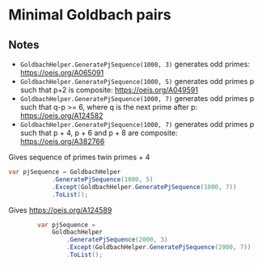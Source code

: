 # Minimal Goldbach pairs

## Notes

- `GoldbachHelper.GeneratePjSequence(1000, 3)` generates odd primes: https://oeis.org/A065091
- `GoldbachHelper.GeneratePjSequence(1000, 5)` generates odd primes p such that p+2 is composite: https://oeis.org/A049591
- `GoldbachHelper.GeneratePjSequence(1000, 7)` generates odd primes p such that q-p >= 6, where q is the next prime after p: https://oeis.org/A124582
- `GoldbachHelper.GeneratePjSequence(1000, 7)` generates odd primes p such that p + 4, p + 6 and p + 8 are composite: https://oeis.org/A382766

Gives sequence of primes twin primes + 4
```csharp
var pjSequence = GoldbachHelper
            .GeneratePjSequence(1000, 5)
            .Except(GoldbachHelper.GeneratePjSequence(1000, 7))
            .ToList();
```

Gives https://oeis.org/A124589
```csharp
        var pjSequence =
            GoldbachHelper
                .GeneratePjSequence(2000, 3)
                .Except(GoldbachHelper.GeneratePjSequence(2000, 7))
                .ToList();
```
